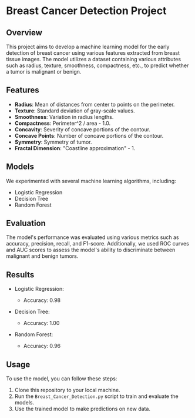 # Breast Cancer Detection Project

## Overview
This project aims to develop a machine learning model for the early detection of breast cancer using various features extracted from breast tissue images. The model utilizes a dataset containing various attributes such as radius, texture, smoothness, compactness, etc., to predict whether a tumor is malignant or benign.


## Features
- **Radius**: Mean of distances from center to points on the perimeter.
- **Texture**: Standard deviation of gray-scale values.
- **Smoothness**: Variation in radius lengths.
- **Compactness**: Perimeter^2 / area - 1.0.
- **Concavity**: Severity of concave portions of the contour.
- **Concave Points**: Number of concave portions of the contour.
- **Symmetry**: Symmetry of tumor.
- **Fractal Dimension**: "Coastline approximation" - 1.

## Models
We experimented with several machine learning algorithms, including:
- Logistic Regression
- Decision Tree
- Random Forest

## Evaluation
The model's performance was evaluated using various metrics such as accuracy, precision, recall, and F1-score. Additionally, we used ROC curves and AUC scores to assess the model's ability to discriminate between malignant and benign tumors.

## Results
- Logistic Regression: 
  - Accuracy: 0.98

- Decision Tree: 
  - Accuracy: 1.00

- Random Forest: 
  - Accuracy: 0.96

## Usage
To use the model, you can follow these steps:
1. Clone this repository to your local machine.
2. Run the `Breast_Cancer_Detection.py` script to train and evaluate the models.
3. Use the trained model to make predictions on new data.
